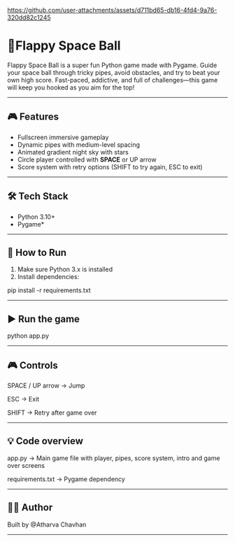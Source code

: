 

https://github.com/user-attachments/assets/d711bd65-db16-4fd4-9a76-320dd82c1245

# 🚀Flappy Space Ball

Flappy Space Ball is a super fun Python game made with Pygame. Guide your space ball through tricky pipes, avoid obstacles, and try to beat your own high score. Fast-paced, addictive, and full of challenges—this game will keep you hooked as you aim for the top! 

----------------------------------------------------------------

## 🎮 Features

- Fullscreen immersive gameplay  
- Dynamic pipes with medium-level spacing  
- Animated gradient night sky with stars  
- Circle player controlled with **SPACE** or UP arrow  
- Score system with retry options (SHIFT to try again, ESC to exit)  

----------------------------------------------------------------

## 🛠️ Tech Stack

- Python 3.10+ 
- Pygame*  

----------------------------------------------------------------

## 📝 How to Run

1. Make sure Python 3.x is installed  
2. Install dependencies: 
 
pip install -r requirements.txt

----------------------------------------------------------------

## ▶️ Run the game

python app.py

----------------------------------------------------------------

## 🎮 Controls

SPACE / UP arrow → Jump

ESC → Exit

SHIFT → Retry after game over

----------------------------------------------------------------

## 💡 Code overview
app.py → Main game file with player, pipes, score system, intro and game over screens

requirements.txt → Pygame dependency

----------------------------------------------------------------

## 👨‍💻 Author
Built by @Atharva Chavhan

----------------------------------------------------------------

